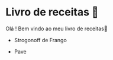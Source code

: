 # Livro de receitas :clown_face:

Olá ! Bem vindo ao meu livro de receitas:cake:

- Strogonoff de Frango 

- Pave

  

